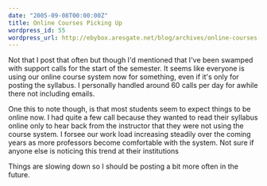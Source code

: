 ```yaml
---
date: "2005-09-08T00:00:00Z"
title: Online Courses Picking Up
wordpress_id: 55
wordpress_url: http://ebybox.aresgate.net/blog/archives/online-courses-picking-up/
---
```

<p>Not that I post that often but though I'd mentioned that I've been swamped with support calls for the start of the semester. It seems like everyone is using our online course system now for something, even if it's only for posting the syllabus. I personally handled around 60 calls per day for awhile there not including emails.</p>
<p>One this to note though, is that most students seem to expect things to be online now. I had quite a few call because they wanted to read their syllabus online only to hear back from the instructor that they were not using the course system. I forsee our work load increasing steadily over the coming years as more professors become comfortable with the system. Not sure if anyone else is noticing this trend at their institutions</p>
<p>Things are slowing down so I should be posting a bit more often in the future.</p>
